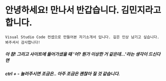 # 안녕하세요! 만나서 반갑습니다. 김민지라고 합니다.

```
Visual Studio Code 컨셉으로 만들어본 자기소개서 입니다. 깊은 인상 남기고 싶습니다. 봐주셔서 감사합니다!
```
##### 아 참! 그리고 사이트에 들어가셨을 때 '어? 뭔가 이상한 거 같은데...'라는 생각이 드신다면 
##### ctrl + - 눌러주시면 조금은.. 아주 조금은 괜찮아 질 것 같습니다.